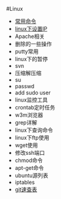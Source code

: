 #Linux

- [常用命令](linux-common.md)
- [linux下设置IP](ip.md)
- Apache相关
- 删除的一些操作
- putty常用
- linux下的暂停
- svn
- 压缩解压缩
- su
- passwd
- add sudo user
- linux监控工具
- crontab定时任务
- w3m浏览器
- grep详解
- linux下查询命令
- linux下ftp使用
- wget使用
- 修改ssh端口
- chmod命令
- apt-get命令
- ubuntu源列表
- iptables
- [git速查表](git.md)

